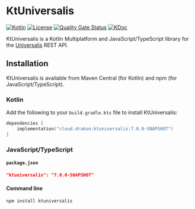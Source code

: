 # KtUniversalis

[![Kotlin](https://img.shields.io/badge/kotlin-1.9.10-blue.svg?logo=kotlin)](http://kotlinlang.org)
[![License](https://img.shields.io/github/license/drakon64/KtUniversalis)](https://opensource.org/license/mit/)
[![Quality Gate Status](https://sonarcloud.io/api/project_badges/measure?project=KtUniversalis&metric=alert_status)](https://sonarcloud.io/summary/new_code?id=KtUniversalis)
[![KDoc](https://javadoc.io/badge2/cloud.drakon/ktuniversalis/7.0.0-SNAPSHOT/KDoc.svg)](https://javadoc.io/doc/cloud.drakon/ktuniversalis/7.0.0-SNAPSHOT)

KtUniversalis is a Kotlin Multiplatform and JavaScript/TypeScript library for the [Universalis](https://universalis.app) REST API.

## Installation

KtUniversalis is available from Maven Central (for Kotlin) and npm (for JavaScript/TypeScript).

### Kotlin

Add the following to your `build.gradle.kts` file to install KtUniversalis:

```kotlin
dependencies {
    implementation("cloud.drakon:ktuniversalis:7.0.0-SNAPSHOT")
}
```

### JavaScript/TypeScript

#### `package.json`

```json
"ktuniversalis": "7.0.0-SNAPSHOT"
```

#### Command line

```commandline
npm install ktuniversalis
```
